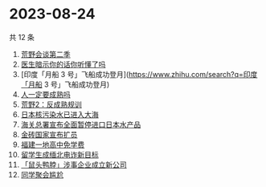 # 2023-08-24

共 12 条

<!-- BEGIN ZHIHUSEARCH -->
<!-- 最后更新时间 Thu Aug 24 2023 18:06:47 GMT+0800 (China Standard Time) -->
1. [荒野会谈第二季](https://www.zhihu.com/search?q=荒野会谈第二季)
1. [医生暗示你的话你听懂了吗](https://www.zhihu.com/search?q=医生暗示你的话你听懂了吗)
1. [印度「月船 3 号」飞船成功登月](https://www.zhihu.com/search?q=印度「月船 3 号」飞船成功登月)
1. [人一定要成熟吗](https://www.zhihu.com/search?q=人一定要成熟吗)
1. [荒野2：反成熟规训](https://www.zhihu.com/search?q=荒野2：反成熟规训)
1. [日本核污染水已进入大海](https://www.zhihu.com/search?q=日本核污染水已进入大海)
1. [海关总署宣布全面暂停进口日本水产品](https://www.zhihu.com/search?q=海关总署宣布全面暂停进口日本水产品)
1. [金砖国家宣布扩员](https://www.zhihu.com/search?q=金砖国家宣布扩员)
1. [福建一地高中免学费](https://www.zhihu.com/search?q=福建一地高中免学费)
1. [留学生成缅北电诈新目标](https://www.zhihu.com/search?q=留学生成缅北电诈新目标)
1. [「鼠头鸭脖」涉事企业成立新公司](https://www.zhihu.com/search?q=「鼠头鸭脖」涉事企业成立新公司)
1. [同学聚会尴尬](https://www.zhihu.com/search?q=同学聚会尴尬)
<!-- END ZHIHUSEARCH -->
